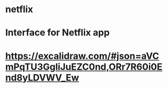 # netflix
# Interface for Netflix app
# https://excalidraw.com/#json=aVCmPqTU3GgliJuEZC0nd,ORr7R60i0End8yLDVWV_Ew
